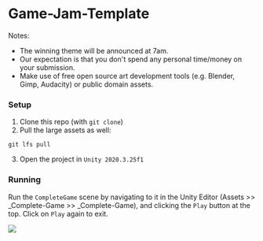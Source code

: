 # Game-Jam-Template

Notes:
- The winning theme will be announced at 7am.
- Our expectation is that you don't spend any personal time/money on your submission.
- Make use of free open source art development tools (e.g. Blender, Gimp, Audacity) or public domain assets.

### Setup
1. Clone this repo (with `git clone`)
2. Pull the large assets as well:
```
git lfs pull
```
3. Open the project in `Unity 2020.3.25f1`

### Running
Run the `CompleteGame` scene by navigating to it in the Unity Editor (Assets >> _Complete-Game >> _Complete-Game), and clicking the `Play` button at the top. Click on `Play` again to exit.

![](./readme_images/run_scene.png)